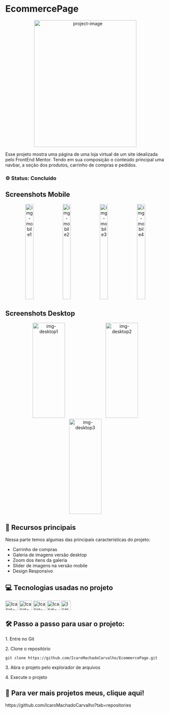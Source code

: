 <h1>EcommercePage</h1>

<p align="center"><img src="https://github.com/user-attachments/assets/0894160e-a2ee-4d51-b01e-eef78d60b055" alt="project-image" width="80%" height="400/"></p>


<p id="description">Esse projeto mostra uma página de uma loja virtual de um site idealizada pelo FrontEnd Mentor. Tendo em sua composição o conteúdo principal uma navbar, a seção dos produtos, carrinho de compras e pedidos.</p>

<h3>⚙️ Status: Concluído</h3>

<h2>Screenshots Mobile</h2>
<div align="center">
  <img src="https://github.com/user-attachments/assets/50c72502-a16d-4f16-98b5-6f7a9fc5eb89" alt="img-mobile1" width="22.5%" height="300/">
  <img src="https://github.com/user-attachments/assets/d3d071f3-eb2b-4136-b611-a079da985ad3" alt="img-mobile2" width="22.5%" height="300/">
  <img src="https://github.com/user-attachments/assets/28da7eba-1ec6-4f3e-93c2-6dede7168853" alt="img-mobile3" width="22.5%" height="300/">
  <img src="https://github.com/user-attachments/assets/dcc55faf-d646-46d6-901b-ae21886cb76c" alt="img-mobile4" width="22.5%" height="300/">
</div>
<h2>Screenshots Desktop</h2>
<div align="center">
  <img src="https://github.com/user-attachments/assets/3df64fb1-a433-4eae-93cb-080b32a870de" alt="img-desktop1" width="45%" height="300/">
  <img src="https://github.com/user-attachments/assets/43916790-51dd-499f-b581-9058885d1237" alt="img-desktop2" width="45%" height="300/">
  <img src="https://github.com/user-attachments/assets/176870d9-19e7-4e86-a2f7-266c2f8ce147" alt="img-desktop3" width="45%" height="300/">
</div>
<h2>🧐 Recursos principais</h2>

Nessa parte temos algumas das principais características do projeto:

*   Carrinho de compras 
*   Galeria de imagens versão desktop
*   Zoom dos itens da galeria
*   Slider de imagens na versão mobile
*   Design Responsivo

<h2>💻 Tecnologias usadas no projeto</h2>

<div style="display:inline_block; margin-top: 20px">
  <img align="center" alt="Icarus-HTML" height="30" width="40" src="https://cdn.jsdelivr.net/gh/devicons/devicon/icons/html5/html5-original.svg">
  <img align="center" alt="Icarus-CSS" height="30" width="40" src="https://cdn.jsdelivr.net/gh/devicons/devicon/icons/css3/css3-original.svg">
  <img align="center" alt="Icarus-JS" height="30" width="40" src="https://cdn.jsdelivr.net/gh/devicons/devicon/icons/javascript/javascript-original.svg">
  <img align="center" alt="Icarus-Git" height="30" width="40" src="https://cdn.jsdelivr.net/gh/devicons/devicon@latest/icons/git/git-original.svg" />  
  <img align="center" alt="Icarus-GitHub" height="30" src="https://cdn.jsdelivr.net/gh/devicons/devicon@latest/icons/github/github-original.svg" />                          
</div>

<h2>🛠️ Passo a passo para usar o projeto:</h2>

<p>1. Entre no Git</p>

<p>2. Clone o repositório</p>

```
git clone https://github.com/IcaroMachadoCarvalho/EcommercePage.git
```

<p>3. Abra o projeto pelo explorador de arquivos</p>

<p>4. Execute o projeto</p>


<h2>🚀 Para ver mais projetos meus, clique aqui!</h2>
https://github.com/IcaroMachadoCarvalho?tab=repositories
